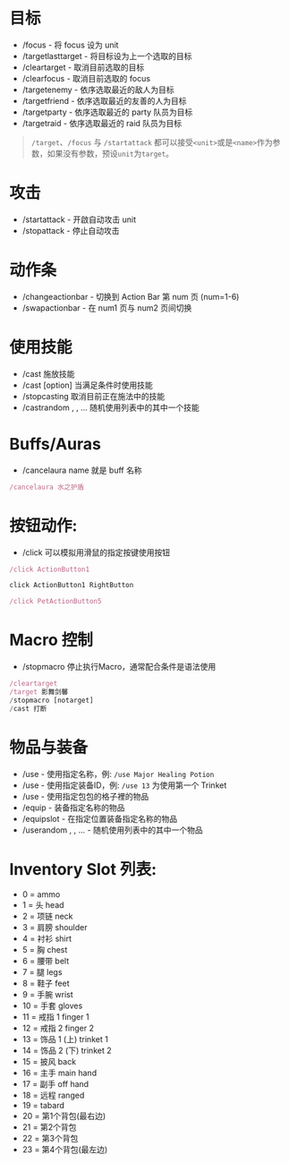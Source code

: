# 目标
-  /focus <unit> - 将 focus 设为 unit
-  /targetlasttarget - 将目标设为上一个选取的目标
-  /cleartarget - 取消目前选取的目标
-  /clearfocus - 取消目前选取的 focus
-  /targetenemy - 依序选取最近的敌人为目标
-  /targetfriend - 依序选取最近的友善的人为目标
-  /targetparty - 依序选取最近的 party 队员为目标
-  /targetraid - 依序选取最近的 raid 队员为目标

> `/target`、`/focus` 与 `/startattack` 都可以接受`<unit>`或是`<name>`作为参数，如果没有参数，预设`unit`为`target`。


# 攻击
-  /startattack <unit> - 开啟自动攻击 unit
-  /stopattack - 停止自动攻击

# 动作条
-  /changeactionbar <num> - 切换到 Action Bar 第 num 页 (num=1-6)
-  /swapactionbar <num1> <num2> - 在 num1 页与 num2 页间切换

# 使用技能
-  /cast <spell> 施放技能
-  /cast [option] <spell> 当满足条件时使用技能
-  /stopcasting 取消目前正在施法中的技能
-  /castrandom <spell1>, <spell2>, <spell3>... 随机使用列表中的其中一个技能

# Buffs/Auras
-  /cancelaura <name> name 就是 buff 名称 
 
```js
/cancelaura 水之护盾
```

# 按钮动作:
-  /click <buttonname> <mousebutton> 可以模拟用滑鼠的指定按键使用按钮

```js
/click ActionButton1
```

```js
click ActionButton1 RightButton
```

```js
/click PetActionButton5
```

# Macro 控制
-  /stopmacro 停止执行Macro，通常配合条件是语法使用

```js
/cleartarget
/target 影舞剑馨
/stopmacro [notarget]
/cast 打断
```

# 物品与装备
-  /use <itemname> - 使用指定名称，例: `/use Major Healing Potion`
-  /use <inventoryslot> - 使用指定装备ID，例: `/use 13` 为使用第一个 Trinket
-  /use <bagid> <bagslot> - 使用指定包包的格子裡的物品
-  /equip <itemname> - 装备指定名称的物品
-  /equipslot <inventoryslot> <itemname> - 在指定位置装备指定名称的物品
-  /userandom <item1>, <item2>, <item3>... - 随机使用列表中的其中一个物品

# Inventory Slot 列表:
-  0 = ammo
-  1 = 头 head
-  2 = 项链 neck
-  3 = 肩膀 shoulder
-  4 = 衬衫 shirt
-  5 = 胸 chest
-  6 = 腰带 belt
-  7 = 腿 legs
-  8 = 鞋子 feet
-  9 = 手腕 wrist
-  10 = 手套 gloves
-  11 = 戒指 1 finger 1
-  12 = 戒指 2 finger 2 
-  13 = 饰品 1 (上) trinket 1
-  14 = 饰品 2 (下) trinket 2
-  15 = 披风 back
-  16 = 主手 main hand
-  17 = 副手 off hand
-  18 = 远程 ranged
-  19 = tabard
-  20 = 第1个背包(最右边)
-  21 = 第2个背包
-  22 = 第3个背包
-  23 = 第4个背包(最左边)
